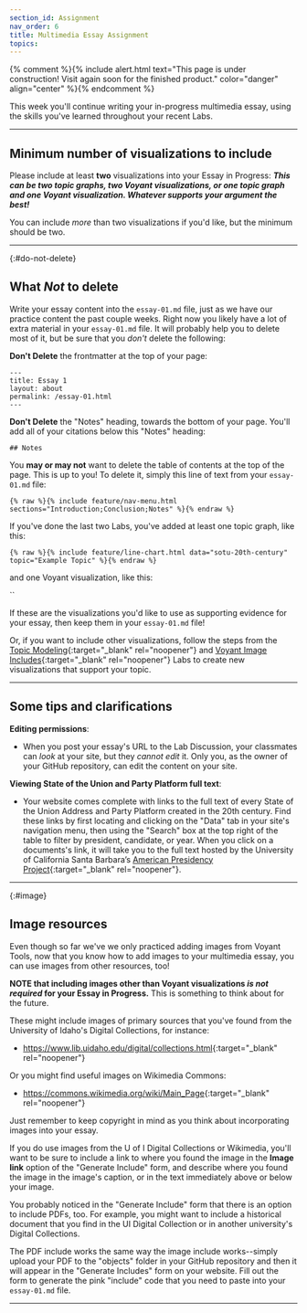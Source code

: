 ```yaml
---
section_id: Assignment
nav_order: 6
title: Multimedia Essay Assignment
topics:
---
```


{% comment %}{% include alert.html text="This page is under construction! Visit again soon for the finished product." color="danger" align="center" %}{% endcomment %}

This week you'll continue writing your in-progress multimedia essay, using the skills you've learned throughout your recent Labs.

---

## Minimum number of visualizations to include

Please include at least **two** visualizations into your Essay in Progress:
***This can be two topic graphs, two Voyant visualizations, or one topic graph and one Voyant visualization. Whatever supports your argument the best!***

You can include *more* than two visualizations if you'd like, but the minimum should be two.

---

{:#do-not-delete}
## What ***Not*** to delete

Write your essay content into the `essay-01.md` file, just as we have our practice content the past couple weeks.
Right now you likely have a lot of extra material in your `essay-01.md` file.
It will probably help you to delete most of it, but be sure that you *don't* delete the following:

**Don't Delete** the frontmatter at the top of your page:

```
---
title: Essay 1
layout: about
permalink: /essay-01.html
---
```

**Don't Delete** the "Notes" heading, towards the bottom of your page. 
You'll add all of your citations below this "Notes" heading:

`## Notes`

You **may or may not** want to delete the table of contents at the top of the page. 
This is up to you!
To delete it, simply this line of text from your `essay-01.md` file:

`{% raw %}{% include feature/nav-menu.html sections="Introduction;Conclusion;Notes" %}{% endraw %}`

If you've done the last two Labs, you've added at least one topic graph, like this:

`{% raw %}{% include feature/line-chart.html data="sotu-20th-century" topic="Example Topic" %}{% endraw %}`

and one Voyant visualization, like this:

``

If these are the visualizations you'd like to use as supporting evidence for your essay, then keep them in your `essay-01.md` file!

Or, if you want to include other visualizations, follow the steps from the [Topic Modeling](/hist-320/topic-modeling.html){:target="_blank" rel="noopener"} and [Voyant Image Includes](/hist-320/includes.html){:target="_blank" rel="noopener"} Labs to create new visualizations that support your topic.

---

## Some tips and clarifications

**Editing permissions**:
- When you post your essay's URL to the Lab Discussion, your classmates can *look* at your site, but they *cannot edit* it. Only you, as the owner of your GitHub repository, can edit the content on your site.

**Viewing State of the Union and Party Platform full text**:
- Your website comes complete with links to the full text of every State of the Union Address and Party Platform created in the 20th century. Find these links by first locating and clicking on the "Data" tab in your site's navigation menu, then using the "Search" box at the top right of the table to filter by president, candidate, or year. When you click on a documents's link, it will take you to the full text hosted by the University of California Santa Barbara’s [American Presidency Project](https://www.presidency.ucsb.edu/documents){:target="_blank" rel="noopener"}.

---

{:#image}
## Image resources

Even though so far we've we only practiced adding images from Voyant Tools, now that you know how to add images to your multimedia essay, you can use images from other resources, too!

**NOTE that including images other than Voyant visualizations *is not required* for your Essay in Progress.** This is something to think about for the future.

These might include images of primary sources that you've found from the University of Idaho's Digital Collections, for instance:

- <https://www.lib.uidaho.edu/digital/collections.html>{:target="_blank" rel="noopener"}

Or you might find useful images on Wikimedia Commons:

- <https://commons.wikimedia.org/wiki/Main_Page>{:target="_blank" rel="noopener"}

Just remember to keep copyright in mind as you think about incorporating images into your essay. 

If you do use images from the U of I Digital Collections or Wikimedia, you'll want to be sure to include a link to where you found the image in the **Image link** option of the "Generate Include" form, and describe where you found the image in the image's caption, or in the text immediately above or below your image.

You probably noticed in the "Generate Include" form that there is an option to include PDFs, too. 
For example, you might want to include a historical document that you find in the UI Digital Collection or in another university's Digital Collections.

The PDF include works the same way the image include works--simply upload your PDF to the "objects" folder in your GitHub repository and then it will appear in the "Generate Includes" form on your website.
Fill out the form to generate the pink "include" code that you need to paste into your `essay-01.md` file.

---